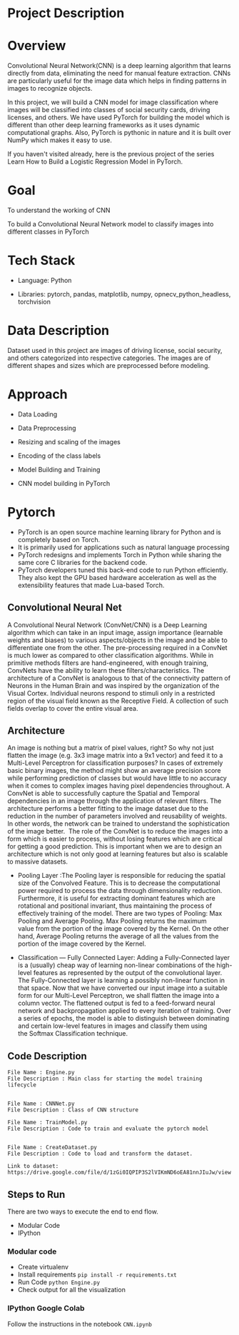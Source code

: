 # Project Description

# Overview

Convolutional Neural Network(CNN) is a deep learning algorithm that learns directly from data, eliminating the need for manual feature extraction. CNNs are particularly useful for the image data which helps in finding patterns in images to recognize objects.

In this project, we will build a CNN model for image classification where images will be classified into classes of social security cards, driving licenses, and others. We have used PyTorch for building the model which is different than other deep learning frameworks as it uses dynamic computational graphs.  Also, PyTorch is pythonic in nature and it is built over NumPy which makes it easy to use. 

If you haven't visited already, here is the previous project of the series Learn How to Build a Logistic Regression Model in PyTorch. 


# Goal

To understand the working of CNN

To build a Convolutional Neural Network model to classify images into different classes in PyTorch


# Tech Stack

- Language: Python

- Libraries: pytorch, pandas, matplotlib, numpy, opnecv_python_headless, torchvision


# Data Description

Dataset used in this project are images of driving license, social security, and others categorized into respective categories. The images are of different shapes and sizes which are preprocessed before modeling. 


# Approach

- Data Loading

- Data Preprocessing

- Resizing and scaling of the images

- Encoding of the class labels

- Model Building and Training

- CNN model building in PyTorch 


# Pytorch

- PyTorch is an open source machine learning library for Python and is completely based on Torch. 
- It is primarily used for applications such as natural language processing
- PyTorch redesigns and implements Torch in Python while sharing the same core C libraries for the backend code.
- PyTorch developers tuned this back-end code to run Python efficiently. They also kept the GPU based hardware acceleration as well as the extensibility features that made Lua-based Torch.

## Convolutional Neural Net

A Convolutional Neural Network (ConvNet/CNN) is a Deep Learning algorithm which can take in an input image, assign importance (learnable weights and biases) to various aspects/objects in the image and be able to differentiate one from the other. 
The pre-processing required in a ConvNet is much lower as compared to other classification algorithms. 
While in primitive methods filters are hand-engineered, with enough training, ConvNets have the ability to learn these filters/characteristics.
The architecture of a ConvNet is analogous to that of the connectivity pattern of Neurons in the Human Brain and was inspired by the organization of the Visual Cortex. 
Individual neurons respond to stimuli only in a restricted region of the visual field known as the Receptive Field. A collection of such fields overlap to cover the entire visual area.


## Architecture

An image is nothing but a matrix of pixel values, right? So why not just flatten the image (e.g. 3x3 image matrix into a 9x1 vector) and feed it to a Multi-Level Perceptron for classification purposes?
In cases of extremely basic binary images, the method might show an average precision score while performing prediction of classes but would have little to no accuracy when it comes to complex images having pixel dependencies throughout.
A ConvNet is able to successfully capture the Spatial and Temporal dependencies in an image through the application of relevant filters. 
The architecture performs a better fitting to the image dataset due to the reduction in the number of parameters involved and reusability of weights. In other words, the network can be trained to understand the sophistication of the image better.
 The role of the ConvNet is to reduce the images into a form which is easier to process, without losing features which are critical for getting a good prediction. 
This is important when we are to design an architecture which is not only good at learning features but also is scalable to massive datasets.

- Pooling Layer
    :The Pooling layer is responsible for reducing the spatial size of the Convolved Feature. 
This is to decrease the computational power required to process the data through dimensionality reduction. 
Furthermore, it is useful for extracting dominant features which are rotational and positional invariant, thus maintaining the process of effectively training of the model.
There are two types of Pooling: Max Pooling and Average Pooling. Max Pooling returns the maximum value from the portion of the image covered by the Kernel. 
On the other hand, Average Pooling returns the average of all the values from the portion of the image covered by the Kernel.

- Classification — Fully Connected Layer:
    Adding a Fully-Connected layer is a (usually) cheap way of learning non-linear combinations of the high-level features as represented by the output of the convolutional layer. 
The Fully-Connected layer is learning a possibly non-linear function in that space.
Now that we have converted our input image into a suitable form for our Multi-Level Perceptron, we shall flatten the image into a column vector. 
The flattened output is fed to a feed-forward neural network and backpropagation applied to every iteration of training. 
Over a series of epochs, the model is able to distinguish between dominating and certain low-level features in images and classify them using the Softmax Classification technique.




## Code Description


    File Name : Engine.py
    File Description : Main class for starting the model training lifecycle


    File Name : CNNNet.py
    File Description : Class of CNN structure
    
    File Name : TrainModel.py
    File Description : Code to train and evaluate the pytorch model


    File Name : CreateDataset.py
    File Description : Code to load and transform the dataset. 
    
    Link to dataset: https://drive.google.com/file/d/1zGi0IQPIP3S2lVIKmND6oEA81nnJIuJw/view



## Steps to Run

There are two ways to execute the end to end flow.

- Modular Code
- IPython

### Modular code

- Create virtualenv
- Install requirements `pip install -r requirements.txt`
- Run Code `python Engine.py`
- Check output for all the visualization

### IPython Google Colab

Follow the instructions in the notebook `CNN.ipynb`

